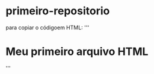 # primeiro-repositorio

para copiar o códigoem HTML:
'''
<html>
  <h1>Meu primeiro arquivo HTML</h1>
</html>
'''
